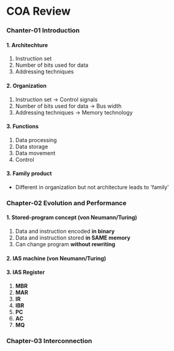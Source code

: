 # COA Review

### Chanter-01 Introduction

#### 1. Architechture

1. Instruction set
2. Number of bits used for data
3. Addressing techniques

#### 2. Organization

1. Instruction set -> Control signals
2. Number of bits used for data -> Bus width
3. Addressing techniques -> Memory technology

#### 3. Functions

1. Data processing
2. Data storage
3. Data movement
4. Control

#### 3. Family product

* Different in organization but not architecture leads to 'family'






### Chapter-02 Evolution and Performance

#### 1. Stored-program concept (von Neumann/Turing)

1. Data and instruction encoded **in binary**
2. Data and instruction stored **in SAME memory**
3. Can change program **without rewriting**

#### 2. IAS machine (von Neumann/Turing)



#### 3. IAS Register

1. **MBR**
2. **MAR**
3. **IR**
4. **IBR**
5. **PC**
6. **AC**
7. **MQ**





### Chapter-03 Interconnection









